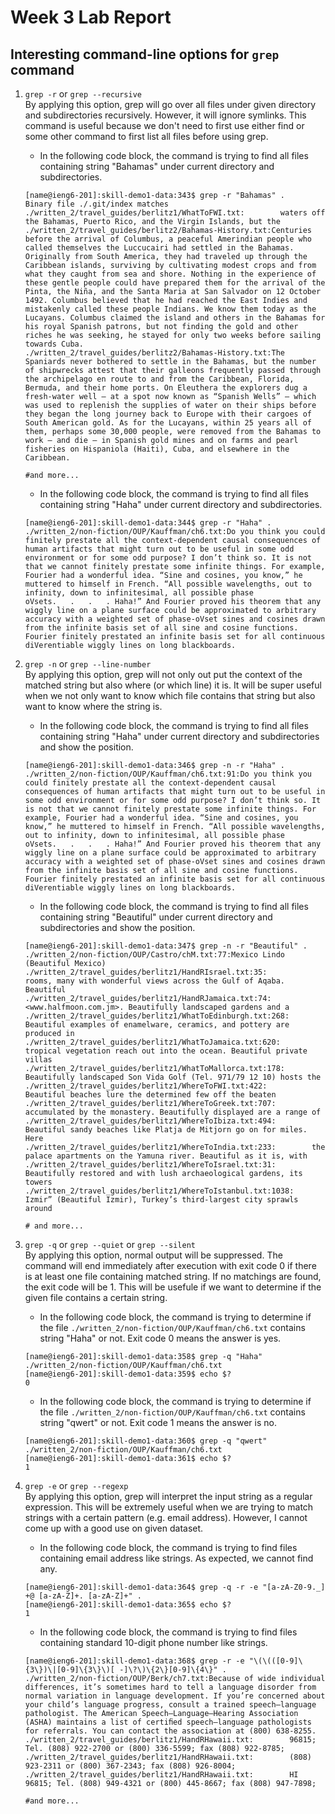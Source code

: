 # Week 3 Lab Report

## Interesting command-line options for ```grep``` command

1. ```grep -r``` or ```grep --recursive```<br>
By applying this option, grep will go over all files under given directory and subdirectories recursively. However, it will ignore symlinks. This command is useful because we don't need to first use either find or some other command to first list all files before using grep.<br>
    - In the following code block, the command is trying to find all files containing string "Bahamas" under current directory and subdirectories.
    ```
    [name@ieng6-201]:skill-demo1-data:343$ grep -r "Bahamas" .
    Binary file ./.git/index matches
    ./written_2/travel_guides/berlitz1/WhatToFWI.txt:        waters off the Bahamas, Puerto Rico, and the Virgin Islands, but the
    ./written_2/travel_guides/berlitz2/Bahamas-History.txt:Centuries before the arrival of Columbus, a peaceful Amerindian people who called themselves the Luccucairi had settled in the Bahamas. Originally from South America, they had traveled up through the Caribbean islands, surviving by cultivating modest crops and from what they caught from sea and shore. Nothing in the experience of these gentle people could have prepared them for the arrival of the Pinta, the Niña, and the Santa Maria at San Salvador on 12 October 1492. Columbus believed that he had reached the East Indies and mistakenly called these people Indians. We know them today as the Lucayans. Columbus claimed the island and others in the Bahamas for his royal Spanish patrons, but not finding the gold and other riches he was seeking, he stayed for only two weeks before sailing towards Cuba.
    ./written_2/travel_guides/berlitz2/Bahamas-History.txt:The Spaniards never bothered to settle in the Bahamas, but the number of shipwrecks attest that their galleons frequently passed through the archipelago en route to and from the Caribbean, Florida, Bermuda, and their home ports. On Eleuthera the explorers dug a fresh-water well — at a spot now known as “Spanish Wells” — which was used to replenish the supplies of water on their ships before they began the long journey back to Europe with their cargoes of South American gold. As for the Lucayans, within 25 years all of them, perhaps some 30,000 people, were removed from the Bahamas to work — and die — in Spanish gold mines and on farms and pearl fisheries on Hispaniola (Haiti), Cuba, and elsewhere in the Caribbean.

    #and more...
    ```
    - In the following code block, the command is trying to find all files containing string "Haha" under current directory and subdirectories.
    ```
    [name@ieng6-201]:skill-demo1-data:344$ grep -r "Haha" .
    ./written_2/non-fiction/OUP/Kauffman/ch6.txt:Do you think you could finitely prestate all the context-dependent causal consequences of human artifacts that might turn out to be useful in some odd environment or for some odd purpose? I don’t think so. It is not that we cannot finitely prestate some infinite things. For example, Fourier had a wonderful idea. “Sine and cosines, you know,” he muttered to himself in French. “All possible wavelengths, out to infinity, down to infinitesimal, all possible phase oVsets.   .   .   . Haha!” And Fourier proved his theorem that any wiggly line on a plane surface could be approximated to arbitrary accuracy with a weighted set of phase-oVset sines and cosines drawn from the infinite basis set of all sine and cosine functions. Fourier finitely prestated an infinite basis set for all continuous diVerentiable wiggly lines on long blackboards.
    ```

2. ```grep -n``` or ```grep --line-number```<br>
By applying this option, grep will not only out put the context of the matched string but also where (or which line) it is. It will be super useful when we not only want to know which file contains that string but also want to know where the string is.<br>
    - In the following code block, the command is trying to find all files containing string "Haha" under current directory and subdirectories and show the position.
    ```
    [name@ieng6-201]:skill-demo1-data:346$ grep -n -r "Haha" .
    ./written_2/non-fiction/OUP/Kauffman/ch6.txt:91:Do you think you could finitely prestate all the context-dependent causal consequences of human artifacts that might turn out to be useful in some odd environment or for some odd purpose? I don’t think so. It is not that we cannot finitely prestate some infinite things. For example, Fourier had a wonderful idea. “Sine and cosines, you know,” he muttered to himself in French. “All possible wavelengths, out to infinity, down to infinitesimal, all possible phase oVsets.   .   .   . Haha!” And Fourier proved his theorem that any wiggly line on a plane surface could be approximated to arbitrary accuracy with a weighted set of phase-oVset sines and cosines drawn from the infinite basis set of all sine and cosine functions. Fourier finitely prestated an infinite basis set for all continuous diVerentiable wiggly lines on long blackboards.
    ```
    - In the following code block, the command is trying to find all files containing string "Beautiful" under current directory and subdirectories and show the position.
    ```
    [name@ieng6-201]:skill-demo1-data:347$ grep -n -r "Beautiful" .
    ./written_2/non-fiction/OUP/Castro/chM.txt:77:Mexico Lindo (Beautiful Mexico)
    ./written_2/travel_guides/berlitz1/HandRIsrael.txt:35:        rooms, many with wonderful views across the Gulf of Aqaba. Beautiful
    ./written_2/travel_guides/berlitz1/HandRJamaica.txt:74:        <www.halfmoon.com.jm>. Beautifully landscaped gardens and a
    ./written_2/travel_guides/berlitz1/WhatToEdinburgh.txt:268:        Beautiful examples of enamelware, ceramics, and pottery are produced in
    ./written_2/travel_guides/berlitz1/WhatToJamaica.txt:620:        tropical vegetation reach out into the ocean. Beautiful private villas
    ./written_2/travel_guides/berlitz1/WhatToMallorca.txt:178:        Beautifully landscaped Son Vida Golf (Tel. 971/79 12 10) hosts the
    ./written_2/travel_guides/berlitz1/WhereToFWI.txt:422:        Beautiful beaches lure the determined few off the beaten
    ./written_2/travel_guides/berlitz1/WhereToGreek.txt:707:        accumulated by the monastery. Beautifully displayed are a range of
    ./written_2/travel_guides/berlitz1/WhereToIbiza.txt:494:        Beautiful sandy beaches like Platja de Mitjorn go on for miles. Here
    ./written_2/travel_guides/berlitz1/WhereToIndia.txt:233:        the palace apartments on the Yamuna river. Beautiful as it is, with
    ./written_2/travel_guides/berlitz1/WhereToIsrael.txt:31:        Beautifully restored and with lush archaeological gardens, its towers
    ./written_2/travel_guides/berlitz1/WhereToIstanbul.txt:1038:        Izmir” (Beautiful Izmir), Turkey’s third-largest city sprawls around
    
    # and more...
    ```

3. ```grep -q``` or ```grep --quiet``` or ```grep --silent```<br>
By applying this option, normal output will be suppressed. The command will end immediately after execution with exit code 0 if there is at least one file containing matched string. If no matchings are found, the exit code will be 1. This will be usefule if we want to determine if the given file contains a certain string. <br>
    - In the following code block, the command is trying to determine if the file ```./written_2/non-fiction/OUP/Kauffman/ch6.txt``` contains string "Haha" or not. Exit code 0 means the answer is yes.
    ```
    [name@ieng6-201]:skill-demo1-data:358$ grep -q "Haha" ./written_2/non-fiction/OUP/Kauffman/ch6.txt
    [name@ieng6-201]:skill-demo1-data:359$ echo $?
    0
    ```
    - In the following code block, the command is trying to determine if the file ```./written_2/non-fiction/OUP/Kauffman/ch6.txt``` contains string "qwert" or not. Exit code 1 means the answer is no.
    ```
    [name@ieng6-201]:skill-demo1-data:360$ grep -q "qwert" ./written_2/non-fiction/OUP/Kauffman/ch6.txt
    [name@ieng6-201]:skill-demo1-data:361$ echo $?
    1
    ```

4. ```grep -e``` or ```grep --regexp```<br>
By applying this option, grep will interpret the input string as a regular expression. This will be extremely useful when we are trying to match strings with a certain pattern (e.g. email address). However, I cannot come up with a good use on given dataset.
    - In the following code block, the command is trying to find files containing email address like strings. As expected, we cannot find any.
    ```
    [name@ieng6-201]:skill-demo1-data:364$ grep -q -r -e "[a-zA-Z0-9._] +@ [a-zA-Z]+. [a-zA-Z]+" .
    [name@ieng6-201]:skill-demo1-data:365$ echo $?
    1
    ```
    - In the following code block, the command is trying to find files containing standard 10-digit phone number like strings.
    ```
    [name@ieng6-201]:skill-demo1-data:368$ grep -r -e "\(\(([0-9]\{3\})\|[0-9]\{3\}\)[ -]\?\)\{2\}[0-9]\{4\}" .
    ./written_2/non-fiction/OUP/Berk/ch7.txt:Because of wide individual differences, it’s sometimes hard to tell a language disorder from normal variation in language development. If you’re concerned about your child’s language progress, consult a trained speech–language pathologist. The American Speech–Language–Hearing Association (ASHA) maintains a list of certiﬁed speech–language pathologists for referrals. You can contact the association at (800) 638-8255.
    ./written_2/travel_guides/berlitz1/HandRHawaii.txt:        96815; Tel. (808) 922-2700 or (800) 336-5599; fax (808) 922-8785;
    ./written_2/travel_guides/berlitz1/HandRHawaii.txt:        (808) 923-2311 or (800) 367-2343; fax (808) 926-8004;
    ./written_2/travel_guides/berlitz1/HandRHawaii.txt:        HI 96815; Tel. (808) 949-4321 or (800) 445-8667; fax (808) 947-7898;

    #and more...
    ```